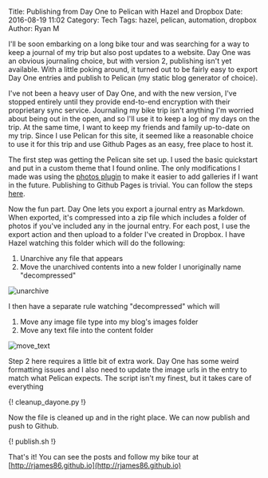 Title: Publishing from Day One to Pelican with Hazel and Dropbox
Date: 2016-08-19 11:02
Category: Tech
Tags: hazel, pelican, automation, dropbox
Author: Ryan M

I'll be soon embarking on a long bike tour and was searching for a way to keep a journal of my trip but also post updates to a website. Day One was an obvious journaling choice, but with version 2, publishing isn't yet available. With a little poking around, it turned out to be fairly easy to export Day One entries and publish to Pelican (my static blog generator of choice).
<!-- PELICAN_END_SUMMARY -->

I've not been a heavy user of Day One, and with the new version, I've stopped entirely until they provide end-to-end encryption with their proprietary sync service. Journaling my bike trip isn't anything I'm worried about being out in the open, and so I'll use it to keep a log of my days on the trip. At the same time, I want to keep my friends and family up-to-date on my trip. Since I use Pelican for this site, it seemed like a reasonable choice to use it for this trip and use Github Pages as an easy, free place to host it.

The first step was getting the Pelican site set up. I used the basic quickstart and put in a custom theme that I found online. The only modifications I made was using the [photos plugin](https://github.com/getpelican/pelican-plugins/tree/master/photos) to make it easier to add galleries if I want in the future. Publishing to Github Pages is trivial. You can follow the steps [here](http://docs.getpelican.com/en/3.6.3/tips.html#publishing-to-github).

Now the fun part. Day One lets you export a journal entry as Markdown. When exported, it's compressed into a zip file which includes a folder of photos if you've included any in the journal entry. For each post, I use the export action and then upload to a folder I've created in Dropbox. I have Hazel watching this folder which will do the following:

1. Unarchive any file that appears
2. Move the unarchived contents into a new folder I unoriginally name "decompressed"

![unarchive]({static}unarchive.png)

I then have a separate rule watching "decompressed" which will

1. Move any image file type into my blog's images folder
2. Move any text file into the content folder

![move_text]({static}move_text.png)

Step 2 here requires a little bit of extra work. Day One has some weird formatting issues and I also need to update the image urls in the entry to match what Pelican expects. The script isn't my finest, but it takes care of everything

{! cleanup_dayone.py !}
 
Now the file is cleaned up and in the right place. We can now publish and push to Github.

{! publish.sh !}

That's it! You can see the posts and follow my bike tour at [http://rjames86.github.io](http://rjames86.github.io)
